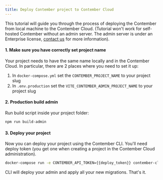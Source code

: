 ```yaml
---
title: Deploy Contember project to Contember Cloud
---
```


This tutorial will guide you through the process of deploying the Contember from local machine to the Contember Cloud. (Tutorial won't work for self-hosted Contember without an admin server. The admin server is under an Enterprise license, [contact us](mailto:team@contember.com) for more information).

#### 1. Make sure you have correctly set project name

Your project needs to have the same name locally and in the Contember Cloud. In particular, there are 2 places where you need to set it up:
1. In `docker-compose.yml` set the `CONTEMBER_PROJECT_NAME` to your project slug
2. In `.env.production` set the `VITE_CONTEMBER_ADMIN_PROJECT_NAME` to your project slug

#### 2. Production build admin

Run build script inside your project folder:

```bash
npm run build-admin
```

#### 3. Deploy your project

Now you can deploy your project using the Contember CLI. You'll need deploy token (you get one when creating a project in the Contember Cloud administration).

```bash
docker-compose run -e CONTEMBER_API_TOKEN={{deploy_token}} contember-cli deploy {{your_project_name}} --admin {{your_project_admin_url}} --instance {{your_project_api_url}}
```

CLI will deploy your admin and apply all your new migrations. That's it.
